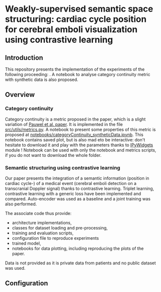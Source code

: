 # Weakly-supervised semantic space structuring: cardiac cycle position for cerebral emboli visualization using contrastive learning

## Introduction
This repository presents the implementation of the experiments of the following proceeding:
[](). A notebook to analyse category continuity metric with synthetic data is also proposed.

## Overview
### Category continuity
Category continuity is a metric proposed in the paper, which is a slight variation of [Pauwel et al. paper](https://www.sciencedirect.com/science/article/pii/S1077314299907634). It is implemented in the file [src/utils/metrics.py](src/utils/metrics.py). A notebook to present some properties of this metric is proposed at [notebooks/categoryContinuity_syntheticData.ipynb](notebooks/categoryContinuity_syntheticData.ipynb). This notebook contains saved plot, but is also mad eto be interactive: don't hesitate to download it and play with the parameters thanks to [IPyWidgets](https://ipywidgets.readthedocs.io/en/stable/) module ! Notebook can be used with only the notebook and metrics scripts, if you do not want to download the whole folder.

### Semantic structuring using contrastive learning
Our paper presents the integration of a semantic information (position in cardiac cycle-) of a medical event (cerebral emboli detection on a transcranial Doppler signal) thanks to contrastive learning. Triplet learning, contrastive learning with a generic loss have been implemented and compared. Auto-encoder was used as a baseline and a joint training was also performed.

The associate code thus provide:
* architecture implementations,
* classes for dataset loading and pre-processing,
* training and evaluation scripts,
* configuration file to reproduce experiments
* trained model,
* notebooks for data plotting, including reproducing the plots of the paper.

Data is not provided as it is private data from patients and no public dataset was used.

## Configuration


